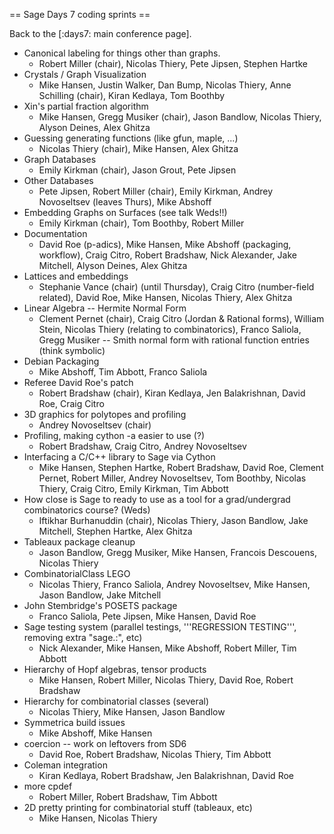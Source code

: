 == Sage Days 7 coding sprints ==

Back to the [:days7: main conference page].

 * Canonical labeling for things other than graphs.
   * Robert Miller (chair), Nicolas Thiery, Pete Jipsen, Stephen Hartke
 * Crystals / Graph Visualization
   * Mike Hansen, Justin Walker, Dan Bump, Nicolas Thiery, Anne Schilling (chair), Kiran Kedlaya, Tom Boothby
 * Xin's partial fraction algorithm
   * Mike Hansen, Gregg Musiker (chair), Jason Bandlow, Nicolas Thiery, Alyson Deines, Alex Ghitza
 * Guessing generating functions (like gfun, maple, ...)
   * Nicolas Thiery (chair), Mike Hansen, Alex Ghitza
 * Graph Databases
   * Emily Kirkman (chair), Jason Grout, Pete Jipsen
 * Other Databases
   * Pete Jipsen, Robert Miller (chair), Emily Kirkman, Andrey Novoseltsev (leaves Thurs), Mike Abshoff
 * Embedding Graphs on Surfaces (see talk Weds!!)
   * Emily Kirkman (chair), Tom Boothby, Robert Miller
 * Documentation 
   * David Roe (p-adics), Mike Hansen, Mike Abshoff (packaging, workflow), Craig Citro, Robert Bradshaw, Nick Alexander, Jake Mitchell, Alyson Deines, Alex Ghitza
 * Lattices and embeddings
   * Stephanie Vance (chair) (until Thursday), Craig Citro (number-field related), David Roe, Mike Hansen, Nicolas Thiery, Alex Ghitza
 * Linear Algebra -- Hermite Normal Form
   * Clement Pernet (chair), Craig Citro (Jordan & Rational forms), William Stein, Nicolas Thiery (relating to combinatorics), Franco Saliola, Gregg Musiker -- Smith normal form with rational function entries (think symbolic)
 * Debian Packaging
   * Mike Abshoff, Tim Abbott, Franco Saliola 
 * Referee David Roe's patch
   * Robert Bradshaw (chair), Kiran Kedlaya, Jen Balakrishnan, David Roe, Craig Citro
 * 3D graphics for polytopes and profiling
   * Andrey Novoseltsev (chair)
 * Profiling, making cython -a easier to use (?)
   * Robert Bradshaw, Craig Citro, Andrey Novoseltsev
 * Interfacing a C/C++ library to Sage via Cython
   * Mike Hansen, Stephen Hartke, Robert Bradshaw, David Roe, Clement Pernet, Robert Miller, Andrey Novoseltsev, Tom Boothby, Nicolas Thiery, Craig Citro, Emily Kirkman, Tim Abbott
 * How close is Sage to ready to use as a tool for a grad/undergrad combinatorics course? (Weds)
   * Iftikhar Burhanuddin (chair), Nicolas Thiery, Jason Bandlow, Jake Mitchell, Stephen Hartke, Alex Ghitza
 * Tableaux package cleanup
   * Jason Bandlow, Gregg Musiker, Mike Hansen, Francois Descouens, Nicolas Thiery
 * CombinatorialClass LEGO
   * Nicolas Thiery, Franco Saliola, Andrey Novoseltsev, Mike Hansen, Jason Bandlow, Jake Mitchell
 * John Stembridge's POSETS package
   * Franco Saliola, Pete Jipsen, Mike Hansen, David Roe
 * Sage testing system (parallel testings, '''REGRESSION TESTING''', removing extra "sage.:", etc)
   * Nick Alexander, Mike Hansen, Mike Abshoff, Robert Miller, Tim Abbott
 * Hierarchy of Hopf algebras, tensor products
   * Mike Hansen, Robert Miller, Nicolas Thiery, David Roe, Robert Bradshaw
 * Hierarchy for combinatorial classes (several)
   * Nicolas Thiery, Mike Hansen, Jason Bandlow
 * Symmetrica build issues
   * Mike Abshoff, Mike Hansen
 * coercion -- work on leftovers from SD6
   * David Roe, Robert Bradshaw, Nicolas Thiery, Tim Abbott
 * Coleman integration
   * Kiran Kedlaya, Robert Bradshaw, Jen Balakrishnan, David Roe
 * more cpdef
   * Robert Miller, Robert Bradshaw, Tim Abbott
 * 2D pretty printing for combinatorial stuff (tableaux, etc)
   * Mike Hansen, Nicolas Thiery
